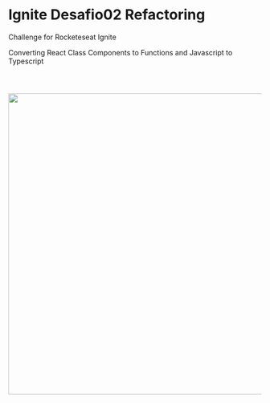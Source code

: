 # Ignite Desafio02 Refactoring

Challenge for Rocketeseat Ignite

Converting React Class Components to Functions and Javascript to Typescript

#
<br>
<img src="https://github.com/GRaguzzoni/Ignite-desafio02-refactoring/blob/master/Peek_2021-03-10_10-43.gif" width=600>

